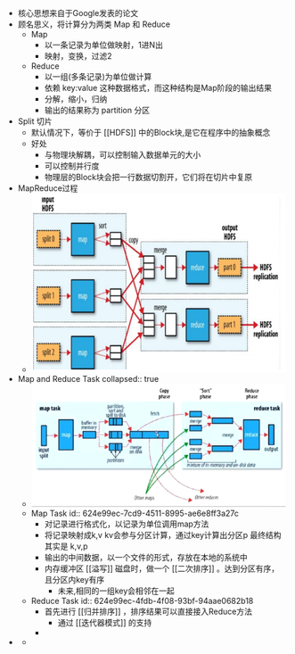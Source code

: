 - 核心思想来自于Google发表的论文
- 顾名思义，将计算分为两类 Map 和 Reduce
	- Map
		- 以一条记录为单位做映射，1进N出
		- 映射，变换，过滤2
	- Reduce
		- 以一组(多条记录)为单位做计算
		- 依赖 key:value 这种数据格式，而这种结构是Map阶段的输出结果
		- 分解，缩小，归纳
		- 输出的结果称为 partition 分区
- Split 切片
	- 默认情况下，等价于 [[HDFS]] 中的Block块,是它在程序中的抽象概念
	- 好处
		- 与物理块解耦，可以控制输入数据单元的大小
		- 可以控制并行度
		- 物理层的Block块会把一行数据切割开，它们将在切片中复原
- MapReduce过程
	- ![image.png](../assets/image_1648367835052_0.png)
- Map and Reduce Task
collapsed:: true
	- ![image.png](../assets/image_1648367900422_0.png)
	- Map Task
	  id:: 624e99ec-7cd9-4511-8995-ae6e8ff3a27c
		- 对记录进行格式化，以记录为单位调用map方法
		- 将记录映射成k,v kv会参与分区计算，通过key计算出分区p 最终结构其实是 k,v,p
		- 输出的中间数据，以一个文件的形式，存放在本地的系统中
		- 内存缓冲区 [[溢写]] 磁盘时，做一个 [[二次排序]] 。达到分区有序，且分区内key有序
			- 未来,相同的一组key会相邻在一起
	- Reduce Task
	  id:: 624e99ec-4fdb-4f08-93bf-94aae0682b18
		- 首先进行 [[归并排序]] ，排序结果可以直接接入Reduce方法
			- 通过 [[迭代器模式]] 的支持
		-
-
	-